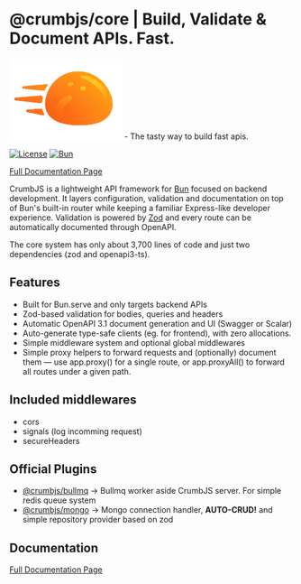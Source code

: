 # @crumbjs/core | Build, Validate & Document APIs. Fast.

<img src="https://raw.githubusercontent.com/tuplescompany/crumbjs/refs/heads/main/logo/crumbjs.png" alt="CrumbJS Logo" width="200"/>
- The tasty way to build fast apis.

[![License](https://img.shields.io/badge/license-MIT-blue.svg)](LICENSE)
[![Bun](https://img.shields.io/badge/Bun-1.2.20-black?logo=bun)](https://bun.sh)

[Full Documentation Page](https://crumbjs.com)

CrumbJS is a lightweight API framework for [Bun](https://bun.com/) focused on backend development. It layers configuration, validation and documentation on top of Bun's built-in router while keeping a familiar Express-like developer experience. Validation is powered by [Zod](https://github.com/colinhacks/zod) and every route can be automatically documented through OpenAPI.

The core system has only about 3,700 lines of code and just two dependencies (zod and openapi3-ts).

## Features

- Built for Bun.serve and only targets backend APIs
- Zod-based validation for bodies, queries and headers
- Automatic OpenAPI 3.1 document generation and UI (Swagger or Scalar)
- Auto-generate type-safe clients (eg. for frontend), with zero allocations.
- Simple middleware system and optional global middlewares
- Simple proxy helpers to forward requests and (optionally) document them — use app.proxy() for a single route, or app.proxyAll() to forward all routes under a given path.

## Included middlewares

- cors
- signals (log incomming request)
- secureHeaders

## Official Plugins

- [@crumbjs/bullmq](https://www.npmjs.com/package/@crumbjs/bullmq) -> Bullmq worker aside CrumbJS server. For simple redis queue system
- [@crumbjs/mongo](https://www.npmjs.com/package/@crumbjs/mongo) -> Mongo connection handler, **AUTO-CRUD!** and simple repository provider based on zod

## Documentation

[Full Documentation Page](https://crumbjs.com/docs/plugins/mongo/)
